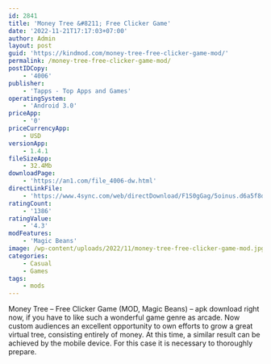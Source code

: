 ```yaml
---
id: 2841
title: 'Money Tree &#8211; Free Clicker Game'
date: '2022-11-21T17:17:03+07:00'
author: Admin
layout: post
guid: 'https://kindmod.com/money-tree-free-clicker-game-mod/'
permalink: /money-tree-free-clicker-game-mod/
postIDCopy:
    - '4006'
publisher:
    - 'Tapps - Top Apps and Games'
operatingSystem:
    - 'Android 3.0'
priceApp:
    - '0'
priceCurrencyApp:
    - USD
versionApp:
    - 1.4.1
fileSizeApp:
    - 32.4Mb
downloadPage:
    - 'https://an1.com/file_4006-dw.html'
directLinkFile:
    - 'https://www.4sync.com/web/directDownload/F1S0gGag/5oinus.d6a5f8d57059c2aefc3459cd4a9fe472'
ratingCount:
    - '1386'
ratingValue:
    - '4.3'
modFeatures:
    - 'Magic Beans'
image: /wp-content/uploads/2022/11/money-tree-free-clicker-game-mod.jpg
categories:
    - Casual
    - Games
tags:
    - mods
---
```


Money Tree – Free Clicker Game (MOD, Magic Beans) – apk download right now, if you have to like such a wonderful game genre as arcade. Now custom audiences an excellent opportunity to own efforts to grow a great virtual tree, consisting entirely of money. At this time, a similar result can be achieved by the mobile device. For this case it is necessary to thoroughly prepare.